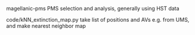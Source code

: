 magellanic-pms
PMS selection and analysis, generally using HST data

code/kNN_extinction_map.py
take list of positions and AVs e.g. from UMS, and make nearest neighbor map